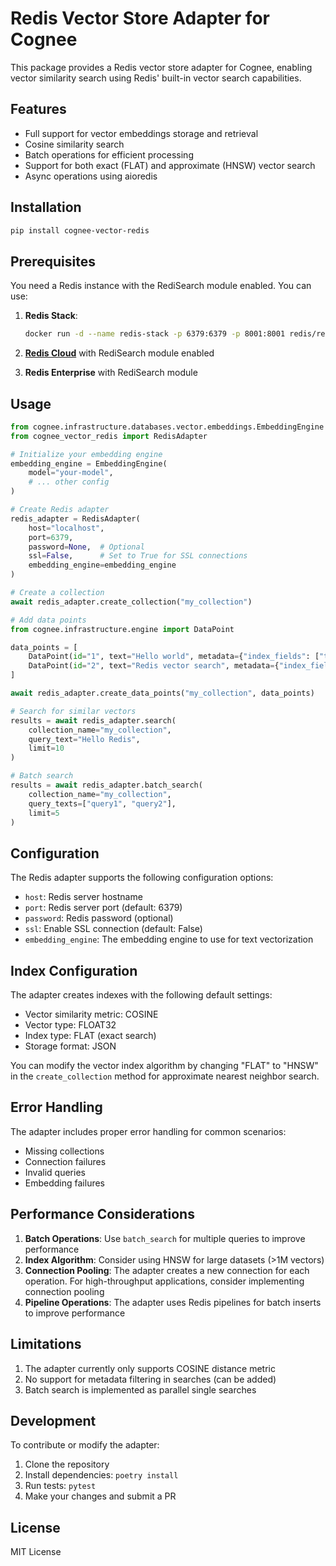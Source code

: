 # Redis Vector Store Adapter for Cognee

This package provides a Redis vector store adapter for Cognee, enabling vector similarity search using Redis' built-in vector search capabilities.

## Features

- Full support for vector embeddings storage and retrieval
- Cosine similarity search
- Batch operations for efficient processing
- Support for both exact (FLAT) and approximate (HNSW) vector search
- Async operations using aioredis

## Installation

```bash
pip install cognee-vector-redis
```

## Prerequisites

You need a Redis instance with the RediSearch module enabled. You can use:

1. **Redis Stack**:
   ```bash
   docker run -d --name redis-stack -p 6379:6379 -p 8001:8001 redis/redis-stack:latest
   ```

2. [**Redis Cloud**](https://redis.io/try-free) with RediSearch module enabled

3. **Redis Enterprise** with RediSearch module

## Usage

```python
from cognee.infrastructure.databases.vector.embeddings.EmbeddingEngine import EmbeddingEngine
from cognee_vector_redis import RedisAdapter

# Initialize your embedding engine
embedding_engine = EmbeddingEngine(
    model="your-model",
    # ... other config
)

# Create Redis adapter
redis_adapter = RedisAdapter(
    host="localhost",
    port=6379,
    password=None,  # Optional
    ssl=False,      # Set to True for SSL connections
    embedding_engine=embedding_engine
)

# Create a collection
await redis_adapter.create_collection("my_collection")

# Add data points
from cognee.infrastructure.engine import DataPoint

data_points = [
    DataPoint(id="1", text="Hello world", metadata={"index_fields": ["text"]}),
    DataPoint(id="2", text="Redis vector search", metadata={"index_fields": ["text"]})
]

await redis_adapter.create_data_points("my_collection", data_points)

# Search for similar vectors
results = await redis_adapter.search(
    collection_name="my_collection",
    query_text="Hello Redis",
    limit=10
)

# Batch search
results = await redis_adapter.batch_search(
    collection_name="my_collection", 
    query_texts=["query1", "query2"],
    limit=5
)
```

## Configuration

The Redis adapter supports the following configuration options:

- `host`: Redis server hostname
- `port`: Redis server port (default: 6379)
- `password`: Redis password (optional)
- `ssl`: Enable SSL connection (default: False)
- `embedding_engine`: The embedding engine to use for text vectorization

## Index Configuration

The adapter creates indexes with the following default settings:

- Vector similarity metric: COSINE
- Vector type: FLOAT32
- Index type: FLAT (exact search)
- Storage format: JSON

You can modify the vector index algorithm by changing "FLAT" to "HNSW" in the `create_collection` method for approximate nearest neighbor search.

## Error Handling

The adapter includes proper error handling for common scenarios:

- Missing collections
- Connection failures  
- Invalid queries
- Embedding failures

## Performance Considerations

1. **Batch Operations**: Use `batch_search` for multiple queries to improve performance
2. **Index Algorithm**: Consider using HNSW for large datasets (>1M vectors)
3. **Connection Pooling**: The adapter creates a new connection for each operation. For high-throughput applications, consider implementing connection pooling
4. **Pipeline Operations**: The adapter uses Redis pipelines for batch inserts to improve performance

## Limitations

1. The adapter currently only supports COSINE distance metric
2. No support for metadata filtering in searches (can be added)
3. Batch search is implemented as parallel single searches

## Development

To contribute or modify the adapter:

1. Clone the repository
2. Install dependencies: `poetry install`
3. Run tests: `pytest`
4. Make your changes and submit a PR

## License

MIT License 